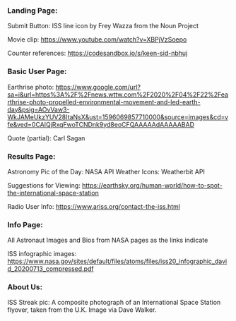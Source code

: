 

### Landing Page: 

Submit Button: ISS line icon by Frey Wazza from the Noun Project

Movie clip: https://www.youtube.com/watch?v=XBPjVzSoepo

Counter references: https://codesandbox.io/s/keen-sid-nbhuj


### Basic User Page:

Earthrise photo: https://www.google.com/url?sa=i&url=https%3A%2F%2Fnews.wttw.com%2F2020%2F04%2F22%2Fearthrise-photo-propelled-environmental-movement-and-led-earth-day&psig=AOvVaw3-WkJAMeUkzYUV28ItaNsX&ust=1596069857710000&source=images&cd=vfe&ved=0CAIQjRxqFwoTCNDnk9yd8eoCFQAAAAAdAAAAABAD

Quote (partial): Carl Sagan

### Results Page: 

Astronomy Pic of the Day: NASA API
Weather Icons: Weatherbit API

Suggestions for Viewing: https://earthsky.org/human-world/how-to-spot-the-international-space-station

Radio User Info: https://www.ariss.org/contact-the-iss.html

### Info Page: 
All Astronaut Images and Bios from NASA pages as the links indicate

ISS infographic images: https://www.nasa.gov/sites/default/files/atoms/files/iss20_infographic_david_20200713_compressed.pdf

### About Us:
ISS Streak pic: A composite photograph of an International Space Station flyover, taken from the U.K. Image via Dave Walker.

